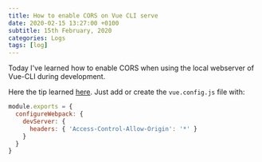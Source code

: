 ```yaml
---
title: How to enable CORS on Vue CLI serve
date: 2020-02-15 13:27:00 +0100
subtitle: 15th February, 2020
categories: Logs
tags: [log]
---
```


Today I've learned how to enable CORS when using the local webserver of Vue-CLI during development.

Here the tip learned [here](https://stackoverflow.com/questions/54765638/vue-cli3-enable-cors). Just add or create the `vue.config.js` file with:

```js
module.exports = {
  configureWebpack: {
    devServer: {
      headers: { 'Access-Control-Allow-Origin': '*' }
    }
  }
}
```

